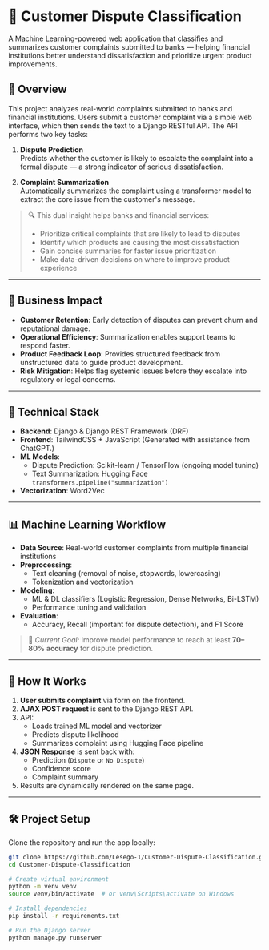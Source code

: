 # 🧾 Customer Dispute Classification

A Machine Learning-powered web application that classifies and summarizes customer complaints submitted to banks — helping financial institutions better understand dissatisfaction and prioritize urgent product improvements.

## 🚀 Overview

This project analyzes real-world complaints submitted to banks and financial institutions. Users submit a customer complaint via a simple web interface, which then sends the text to a Django RESTful API. The API performs two key tasks:

1. **Dispute Prediction**  
   Predicts whether the customer is likely to escalate the complaint into a formal dispute — a strong indicator of serious dissatisfaction.

2. **Complaint Summarization**  
   Automatically summarizes the complaint using a transformer model to extract the core issue from the customer's message.

> 🔍 This dual insight helps banks and financial services:
> - Prioritize critical complaints that are likely to lead to disputes
> - Identify which products are causing the most dissatisfaction
> - Gain concise summaries for faster issue prioritization
> - Make data-driven decisions on where to improve product experience

---

## 💼 Business Impact

- **Customer Retention**: Early detection of disputes can prevent churn and reputational damage.
- **Operational Efficiency**: Summarization enables support teams to respond faster.
- **Product Feedback Loop**: Provides structured feedback from unstructured data to guide product development.
- **Risk Mitigation**: Helps flag systemic issues before they escalate into regulatory or legal concerns.

---

## 🧠 Technical Stack

- **Backend**: Django & Django REST Framework (DRF)
- **Frontend**: TailwindCSS + JavaScript (Generated with assistance from ChatGPT.)
- **ML Models**:
  - Dispute Prediction: Scikit-learn / TensorFlow (ongoing model tuning)
  - Text Summarization: Hugging Face `transformers.pipeline("summarization")`
- **Vectorization**: Word2Vec

---

## 📊 Machine Learning Workflow

- **Data Source**: Real-world customer complaints from multiple financial institutions
- **Preprocessing**:
  - Text cleaning (removal of noise, stopwords, lowercasing)
  - Tokenization and vectorization
- **Modeling**:
  - ML & DL classifiers (Logistic Regression, Dense Networks, Bi-LSTM)
  - Performance tuning and validation
- **Evaluation**:
  - Accuracy, Recall (important for dispute detection), and F1 Score

> 🎯 *Current Goal:* Improve model performance to reach at least **70–80% accuracy** for dispute prediction.

---

## 🔧 How It Works

1. **User submits complaint** via form on the frontend.
2. **AJAX POST request** is sent to the Django REST API.
3. API:
   - Loads trained ML model and vectorizer
   - Predicts dispute likelihood
   - Summarizes complaint using Hugging Face pipeline
4. **JSON Response** is sent back with:
   - Prediction (`Dispute` or `No Dispute`)
   - Confidence score
   - Complaint summary
5. Results are dynamically rendered on the same page.

---

## 🛠️ Project Setup

Clone the repository and run the app locally:

```bash
git clone https://github.com/Lesego-1/Customer-Dispute-Classification.git
cd Customer-Dispute-Classification

# Create virtual environment
python -m venv venv
source venv/bin/activate  # or venv\Scripts\activate on Windows

# Install dependencies
pip install -r requirements.txt

# Run the Django server
python manage.py runserver
